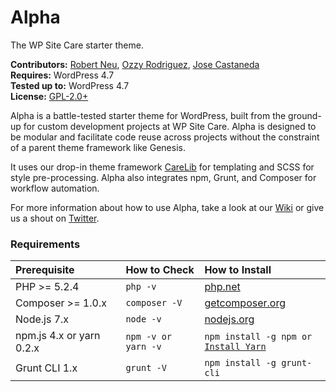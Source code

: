 # Alpha

The WP Site Care starter theme.

__Contributors:__ [Robert Neu](https://github.com/robneu), [Ozzy Rodriguez](https://github.com/ozzyrod), [Jose Castaneda](https://github.com/jocastaneda)  
__Requires:__ WordPress 4.7  
__Tested up to:__ WordPress 4.7  
__License:__ [GPL-2.0+](http://www.gnu.org/licenses/gpl-2.0.html)  

Alpha is a battle-tested starter theme for WordPress, built from the ground-up for custom development projects at WP Site Care. Alpha is designed to be modular and facilitate code reuse across projects without the constraint of a parent theme framework like Genesis.

It uses our drop-in theme framework [CareLib](https://github.com/wpsitecare/carelib) for templating and SCSS for style pre-processing. Alpha also integrates npm, Grunt, and Composer for workflow automation.

For more information about how to use Alpha, take a look at our [Wiki](https://github.com/wpsitecare/carelib/wiki) or give us a shout on [Twitter](https://twitter.com/wpsitecare).

### Requirements

<table width="100%">
	<thead>
		<tr>
			<th align="left" width="35%">Prerequisite</th>
			<th align="left" width="25%">How to Check</th>
			<th align="left" width="600">How to Install</th>
		</tr>
	</thead>
	<tbody>
		<tr>
			<td>PHP >= 5.2.4</td>
			<td><code>php -v</code></td>
			<td><a href="http://php.net/manual/en/install.php">php.net</a></td>
		</tr>
		<tr>
			<td>Composer >= 1.0.x</td>
			<td><code>composer -V</code></td>
			<td><a href="https://getcomposer.org/download/">getcomposer.org</a></td>
		</tr>
		<tr>
			<td>Node.js 7.x</td>
			<td><code>node -v</code></td>
			<td><a href="http://nodejs.org/">nodejs.org</a></td>
		</tr>
		<tr>
			<td>npm.js 4.x or yarn 0.2.x</td>
			<td><code>npm -v or yarn -v</code></td>
			<td><code>npm install -g npm or <a href="https://yarnpkg.com/en/docs/instal">Install Yarn</a></code></td>
		</tr>
		<tr>
			<td>Grunt CLI 1.x</td>
			<td><code>grunt -V</code></td>
			<td><code>npm install -g grunt-cli</td>
		</tr>
	</tbody>
</table>
